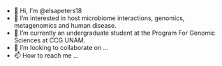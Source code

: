 - 👋 Hi, I’m @elsapeters18
- 👀 I’m interested in host microbiome interactions, genomics, metagenomics and human disease. 
- 🌱 I’m currently an undergraduate student at the Program For Genomic Sciences at CCG UNAM. 
- 💞️ I’m looking to collaborate on ...
- 📫 How to reach me ...

<!---
elsapeters18/elsapeters18 is a ✨ special ✨ repository because its `README.md` (this file) appears on your GitHub profile.
You can click the Preview link to take a look at your changes.
--->
